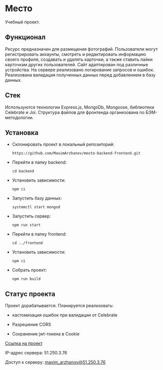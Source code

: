 # Место
Учебный проект.

## Функционал

Ресурс предназначен для размещения фотографий.
Пользователи могут регистрировать аккаунты, смотреть и редактировать информацию своего профиля, создавать и удалять карточки, а также ставить лайки карточкам других пользователей.
Сайт адаптирован под различные устройства.
На сервере реализовано логирование запросов и ошибок. Реализована валидация полученных данных перед добавлением в базу данных.

## Стек

Используются технологии Express.js, MongoDb, Mongoose, библиотеки Celebrate и Joi.
Структура файлов для фронтенда организована по БЭМ-методологии.

## Установка

- Склонировать проект в локальный репозиторий:
    
    `https://github.com/MaximArzhanov/mesto-backend-frontend.git`

- Перейти в папку backend:
    
    `cd backend`

- Установить зависимости:
    
    `npm ci`

- Запустить базу данных:
    
    `systemctl start mongod`

- Запустить сервер:
    
    `npm run start`

- Перейти в папку frontend:
    
    `cd ../frontend`

- Установить зависимости:
    
    `npm ci`

- Собрать проект:
    
    `npm run build`

## Статус проекта

Проект дорабатывается. Планируется реализовать:

- кастомизация ошибок при валидации от Celebrate

- Разрешение CORS

- Сохранение jwt-токена в Cookie

[Ссылка на проект](http://mesto.maxim.arzhanov.nomoredomains.rocks)

IP-адрес сервера: 51.250.3.76

Доступ к серверу: maxim_arzhanov@51.250.3.76
